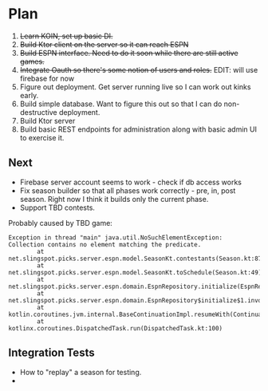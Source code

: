 # Plan

1. ~~Learn KOIN, set up basic DI.~~
2. ~~Build Ktor client on the server so it can reach ESPN~~
3. ~~Build ESPN interface. Need to do it soon while there are still active games.~~
4. ~~Integrate Oauth so there's some notion of users and roles.~~ EDIT: will use firebase for now
5. Figure out deployment. Get server running live so I can work out kinks early.
6. Build simple database. Want to figure this out so that I can do non-destructive deployment.
7. Build Ktor server
8. Build basic REST endpoints for administration along with basic admin UI to exercise it.

## Next

- Firebase server account seems to work - check if db access works
- Fix season builder so that all phases work correctly - pre, in, post season. Right now I think it
  builds only the current phase.
- Support TBD contests.

Probably caused by TBD game:

```
Exception in thread "main" java.util.NoSuchElementException: Collection contains no element matching the predicate.
        at net.slingspot.picks.server.espn.model.SeasonKt.contestants(Season.kt:87)
        at net.slingspot.picks.server.espn.model.SeasonKt.toSchedule(Season.kt:49)
        at net.slingspot.picks.server.espn.domain.EspnRepository.initialize(EspnRepository.kt:56)
        at net.slingspot.picks.server.espn.domain.EspnRepository$initialize$1.invokeSuspend(EspnRepository.kt)
        at kotlin.coroutines.jvm.internal.BaseContinuationImpl.resumeWith(ContinuationImpl.kt:33)
        at kotlinx.coroutines.DispatchedTask.run(DispatchedTask.kt:100)
```

## Integration Tests

- How to "replay" a season for testing.
- 